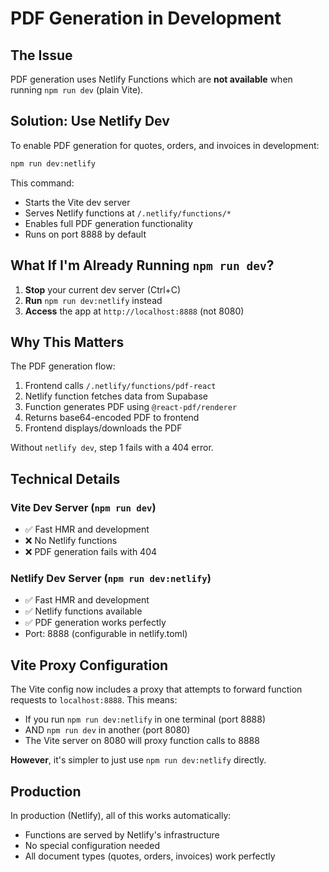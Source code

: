 # PDF Generation in Development

## The Issue
PDF generation uses Netlify Functions which are **not available** when running `npm run dev` (plain Vite).

## Solution: Use Netlify Dev

To enable PDF generation for quotes, orders, and invoices in development:

```bash
npm run dev:netlify
```

This command:
- Starts the Vite dev server
- Serves Netlify functions at `/.netlify/functions/*`
- Enables full PDF generation functionality
- Runs on port 8888 by default

## What If I'm Already Running `npm run dev`?

1. **Stop** your current dev server (Ctrl+C)
2. **Run** `npm run dev:netlify` instead
3. **Access** the app at `http://localhost:8888` (not 8080)

## Why This Matters

The PDF generation flow:
1. Frontend calls `/.netlify/functions/pdf-react`
2. Netlify function fetches data from Supabase
3. Function generates PDF using `@react-pdf/renderer`
4. Returns base64-encoded PDF to frontend
5. Frontend displays/downloads the PDF

Without `netlify dev`, step 1 fails with a 404 error.

## Technical Details

### Vite Dev Server (`npm run dev`)
- ✅ Fast HMR and development
- ❌ No Netlify functions
- ❌ PDF generation fails with 404

### Netlify Dev Server (`npm run dev:netlify`)
- ✅ Fast HMR and development
- ✅ Netlify functions available
- ✅ PDF generation works perfectly
- Port: 8888 (configurable in netlify.toml)

## Vite Proxy Configuration

The Vite config now includes a proxy that attempts to forward function requests to `localhost:8888`. This means:

- If you run `npm run dev:netlify` in one terminal (port 8888)
- AND `npm run dev` in another (port 8080)
- The Vite server on 8080 will proxy function calls to 8888

**However**, it's simpler to just use `npm run dev:netlify` directly.

## Production

In production (Netlify), all of this works automatically:
- Functions are served by Netlify's infrastructure
- No special configuration needed
- All document types (quotes, orders, invoices) work perfectly

